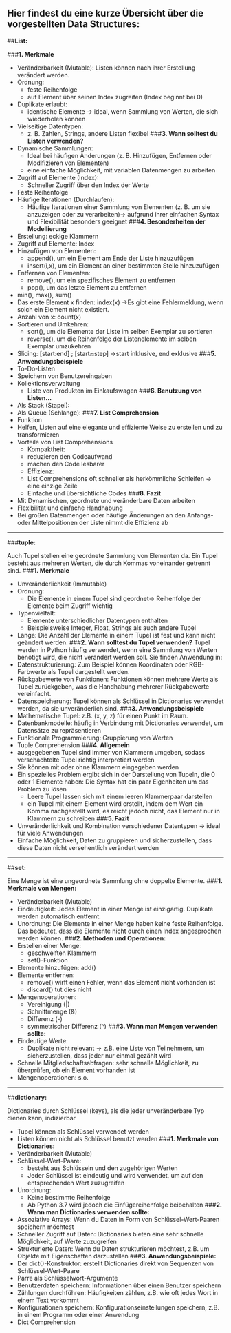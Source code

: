 **Hier findest du eine kurze Übersicht über die vorgestellten Data Structures:**
---
##**List:**


###**1.	Merkmale**
  -	Veränderbarkeit (Mutable): Listen können nach ihrer Erstellung verändert werden.
  -	Ordnung:
    -	feste Reihenfolge
    -	auf Element über seinen Index zugreifen (Index beginnt bei 0)
  -	Duplikate erlaubt: 
    -	identische Elemente -> ideal, wenn Sammlung von Werten, die sich wiederholen können
  -	Vielseitige Datentypen: 
    -	z. B. Zahlen, Strings, andere Listen flexibel
###**3. Wann solltest du Listen verwenden?**
  -	Dynamische Sammlungen: 
    -	Ideal bei häufigen Änderungen (z. B. Hinzufügen, Entfernen oder Modifizieren von Elementen)
    -	eine einfache Möglichkeit, mit variablen Datenmengen zu arbeiten
  -	Zugriff auf Elemente (Index): 
    -	Schneller Zugriff über den Index der Werte
  -	Feste Reihenfolge
  -	Häufige Iterationen (Durchlaufen): 
    -	Häufige Iterationen einer Sammlung von Elementen (z. B. um sie anzuzeigen oder zu verarbeiten)-> aufgrund ihrer einfachen Syntax und Flexibilität besonders geeignet
###**4. Besonderheiten der Modellierung**
  -	Erstellung: eckige Klammern
  -	Zugriff auf Elemente: Index
  -	Hinzufügen von Elementen: 
    -	append(), um ein Element am Ende der Liste hinzuzufügen
    -	insert(i,x), um ein Element an einer bestimmten Stelle hinzuzufügen
  -	Entfernen von Elementen:
    -	remove(), um ein spezifisches Element zu entfernen
    -	pop(), um das letzte Element zu entfernen
  -	min(), max(), sum()
  -	Das erste Element x finden: index(x) ->Es gibt eine Fehlermeldung, wenn solch ein Element nicht existiert.
  -	Anzahl von x: count(x)
  -	Sortieren und Umkehren: 
    -	sort(), um die Elemente der Liste im selben Exemplar zu sortieren
    -	reverse(), um die Reihenfolge der Listenelemente im selben Exemplar umzukehren
  -	Slicing: [start:end] ; [start:end:step] ->start inklusive, end exklusive
###**5. Anwendungsbeispiele**
  -	To-Do-Listen
  -	Speichern von Benutzereingaben
  -	Kollektionsverwaltung
    -	Liste von Produkten im Einkaufswagen
###**6. Benutzung von Listen…**
  -	Als Stack (Stapel):
  -	Als Queue (Schlange):
###**7. List Comprehension**
  -	Funktion
  -	Helfen, Listen auf eine elegante und effiziente Weise zu erstellen und zu transformieren
  -	Vorteile von List Comprehensions
    -	Kompaktheit:
      - reduzieren den Codeaufwand 
      -	machen den Code lesbarer
    -	Effizienz: 
      -	List Comprehensions oft schneller als herkömmliche Schleifen -> eine einzige Zeile
      -	Einfache und übersichtliche Codes
###**8. Fazit**
  -	Mit Dynamischen, geordnete und veränderbare Daten arbeiten
  -	Flexibilität und einfache Handhabung
  -	Bei großen Datenmengen oder häufige Änderungen an den Anfangs- oder Mittelpositionen der Liste nimmt die Effizienz ab

---
###**tuple:**


Auch Tupel stellen eine geordnete Sammlung von Elementen da. Ein Tupel besteht aus mehreren Werten, die durch Kommas voneinander getrennt sind.
###**1. Merkmale**
  -	Unveränderlichkeit (Immutable)
  -	Ordnung: 
    -	Die Elemente in einem Tupel sind geordnet-> Reihenfolge der Elemente beim Zugriff wichtig 
  -	Typenvielfalt: 
    -	Elemente unterschiedlicher Datentypen enthalten
    -	Beispielsweise Integer, Float, Strings als auch andere Tupel 
  -	Länge: Die Anzahl der Elemente in einem Tupel ist fest und kann nicht geändert werden.
###**2. Wann solltest du Tupel verwenden?**
  Tupel werden in Python häufig verwendet, wenn eine Sammlung von Werten benötigt wird, die nicht verändert werden soll. Sie finden Anwendung in:
  -	Datenstrukturierung: Zum Beispiel können Koordinaten oder RGB-Farbwerte als Tupel dargestellt werden.
  -	Rückgabewerte von Funktionen: Funktionen können mehrere Werte als Tupel zurückgeben, was die Handhabung mehrerer Rückgabewerte vereinfacht.
  -	Datenspeicherung: Tupel können als Schlüssel in Dictionaries verwendet werden, da sie unveränderlich sind.
###**3. Anwendungsbeispiele**
  -	Mathematische Tupel: z.B. (x, y, z) für einen Punkt im Raum.
  -	Datenbankmodelle: häufig in Verbindung mit Dictionaries verwendet, um Datensätze zu repräsentieren
  -	Funktionale Programmierung: Gruppierung von Werten
  -	Tuple Comprehension
###**4. Allgemein**
  -	ausgegebenen Tupel sind immer von Klammern umgeben, sodass verschachtelte Tupel richtig interpretiert werden
  -	Sie können mit oder ohne Klammern eingegeben werden
  -	Ein spezielles Problem ergibt sich in der Darstellung von Tupeln, die 0 oder 1 Elemente haben: Die Syntax hat ein paar Eigenheiten um das Problem zu lösen
    -	Leere Tupel lassen sich mit einem leeren Klammerpaar darstellen
    -	ein Tupel mit einem Element wird erstellt, indem dem Wert ein Komma nachgestellt wird, es reicht jedoch nicht, das Element nur in Klammern zu schreiben
###**5. Fazit**
  -	Unveränderlichkeit und Kombination verschiedener Datentypen -> ideal für viele Anwendungen
  -	Einfache Möglichkeit, Daten zu gruppieren und sicherzustellen, dass diese Daten nicht versehentlich verändert werden
  	
---
##**set:**


Eine Menge ist eine ungeordnete Sammlung ohne doppelte Elemente.
###**1. Merkmale von Mengen:**
  -	Veränderbarkeit (Mutable)
  -	Eindeutigkeit: Jedes Element in einer Menge ist einzigartig. Duplikate werden automatisch entfernt.
  -	Unordnung: Die Elemente in einer Menge haben keine feste Reihenfolge. Das bedeutet, dass die Elemente nicht durch einen Index angesprochen werden können.
###**2. Methoden und Operationen:**
  -	Erstellen einer Menge: 
    -	geschweiften Klammern 
    -	 set()-Funktion
  - Elemente hinzufügen: add() 
  -	Elemente entfernen:
    -	remove() wirft einen Fehler, wenn das Element nicht vorhanden ist
    -	discard() tut dies nicht
  -	Mengenoperationen:
    -	Vereinigung (|)
    -	Schnittmenge (&)
    -	Differenz (-)
    -	symmetrischer Differenz (^)
###**3. Wann man Mengen verwenden sollte:**
  -	Eindeutige Werte: 
    -	Duplikate nicht relevant -> z.B. eine Liste von Teilnehmern, um sicherzustellen, dass jeder nur einmal gezählt wird
  -	Schnelle Mitgliedschaftsabfragen: sehr schnelle Möglichkeit, zu überprüfen, ob ein Element vorhanden ist
  -	Mengenoperationen: s.o.

---
##**dictionary:**


Dictionaries durch Schlüssel (keys), als die jeder unveränderbare Typ dienen kann, indizierbar
  -	Tupel können als Schlüssel verwendet werden 
  -	Listen können nicht als Schlüssel benutzt werden
###**1. Merkmale von Dictionaries:**
  -	Veränderbarkeit (Mutable)
  -	Schlüssel-Wert-Paare: 
    -	besteht aus Schlüsseln und den zugehörigen Werten
    -	Jeder Schlüssel ist eindeutig und wird verwendet, um auf den entsprechenden Wert zuzugreifen
  -	Unordnung:
    -	Keine bestimmte Reihenfolge
    -	Ab Python 3.7 wird jedoch die Einfügereihenfolge beibehalten
###**2. Wann man Dictionaries verwenden sollte:**
  -	Assoziative Arrays: Wenn du Daten in Form von Schlüssel-Wert-Paaren speichern möchtest
  -	Schneller Zugriff auf Daten: Dictionaries bieten eine sehr schnelle Möglichkeit, auf Werte zuzugreifen
  -	Strukturierte Daten: Wenn du Daten strukturieren möchtest, z.B. um Objekte mit Eigenschaften darzustellen
###**3. Anwendungsbeispiele:**
  -	Der dict()-Konstruktor:  erstellt Dictionaries direkt von Sequenzen von Schlüssel-Wert-Paare
  -	Parre als Schlüsselwort-Argumente 
  -	Benutzerdaten speichern: Informationen über einen Benutzer speichern
  -	Zählungen durchführen: Häufigkeiten zählen, z.B. wie oft jedes Wort in einem Text vorkommt
  -	Konfigurationen speichern: Konfigurationseinstellungen speichern, z.B. in einem Programm oder einer Anwendung
  -	Dict Comprehension
